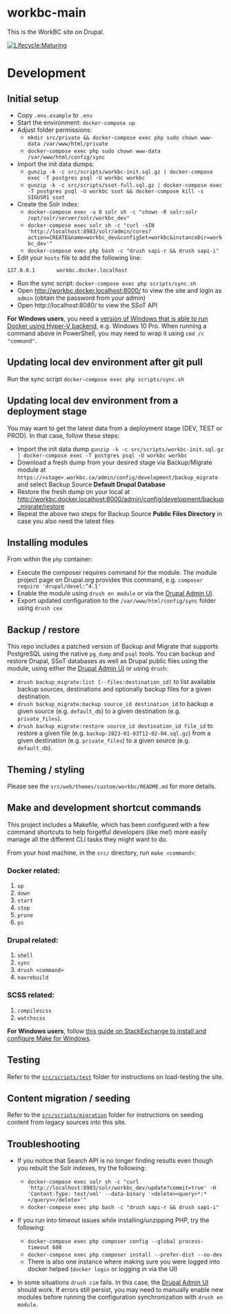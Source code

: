 workbc-main
===========

This is the WorkBC site on Drupal.

[![Lifecycle:Maturing](https://img.shields.io/badge/Lifecycle-Maturing-007EC6)](https://github.com/bcgov/workbc-main)

# Development
## Initial setup
- Copy `.env.example` to `.env`
- Start the environment: `docker-compose up`
- Adjust folder permissions:
  - `mkdir src/private && docker-compose exec php sudo chown www-data /var/www/html/private`
  - `docker-compose exec php sudo chown www-data /var/www/html/config/sync`
- Import the init data dumps:
  - `gunzip -k -c src/scripts/workbc-init.sql.gz | docker-compose exec -T postgres psql -U workbc workbc`
  - `gunzip -k -c src/scripts/ssot-full.sql.gz | docker-compose exec -T postgres psql -U workbc ssot && docker-compose kill -s SIGUSR1 ssot`
- Create the Solr index:
  - `docker-compose exec -u 0 solr sh -c "chown -R solr:solr /opt/solr/server/solr/workbc_dev"`
  - `docker-compose exec solr sh -c "curl -sIN 'http://localhost:8983/solr/admin/cores?action=CREATE&name=workbc_dev&configSet=workbc&instanceDir=workbc_dev'"`
  - `docker-compose exec php bash -c "drush sapi-r && drush sapi-i"`
- Edit your `hosts` file to add the following line:
```
127.0.0.1       workbc.docker.localhost
```
- Run the sync script: `docker-compose exec php scripts/sync.sh`
- Open http://workbc.docker.localhost:8000/ to view the site and login as `admin` (obtain the password from your admin)
- Open http://localhost:8080/ to view the SSoT API

**For Windows users**, you need a [version of Windows that is able to run Docker using Hyper-V backend](https://docs.docker.com/desktop/windows/install/), e.g. Windows 10 Pro. When running a command above in PowerShell, you may need to wrap it using `cmd /c "command"`.

## Updating local dev environment after git pull
Run the sync script `docker-compose exec php scripts/sync.sh`

## Updating local dev environment from a deployment stage
You may want to get the latest data from a deployment stage (DEV, TEST or PROD). In that case, follow these steps:
- Import the init data dump `gunzip -k -c src/scripts/workbc-init.sql.gz | docker-compose exec -T postgres psql -U workbc workbc`
- Download a fresh dump from your desired stage via Backup/Migrate module at `https://<stage>.workbc.ca/admin/config/development/backup_migrate` and select Backup Source **Default Drupal Database**
- Restore the fresh dump on your local at http://workbc.docker.localhost:8000/admin/config/development/backup_migrate/restore
- Repeat the above two steps for Backup Source **Public Files Directory** in case you also need the latest files

## Installing modules
From within the `php` container:
- Execute the composer requires command for the module. The module project page on Drupal.org provides this command, e.g. `composer require 'drupal/devel:^4.1'`
- Enable the module using `drush en module` or via the [Drupal Admin UI](http://workbc.docker.localhost:8000/admin/modules).
- Export updated configuration to the `/var/www/html/config/sync` folder using `drush cex`

## Backup / restore
This repo includes a patched version of Backup and Migrate that supports PostgreSQL using the native `pg_dump` and `psql` tools. You can backup and restore Drupal, SSoT databases as well as Drupal public files using the module, using either the [Drupal Admin UI](http://workbc.docker.localhost:8000/admin/config/development/backup_migrate) or using `drush`:

- `drush backup_migrate:list [--files:destination_id]` to list available backup sources, destinations and optionally backup files for a given destination.
- `drush backup_migrate:backup source_id destination_id` to backup a given source (e.g. `default_db`) to a given destination (e.g. `private_files`).
- `drush backup_migrate:restore source_id destination_id file_id` to restore a given file (e.g. `backup-2023-01-03T12-02-04.sql.gz`) from a given destination (e.g. `private_files`) to a given source (e.g. `default_db`).

## Theming / styling
Please see the `src/web/themes/custom/workbc/README.md` for more details.

## Make and development shortcut commands
This project includes a Makefile, which has been configured with a few command shortcuts to help forgetful developers (like me!) more easily manage all the different CLI tasks they might want to do.

From your host machine, in the `src/` directory, run `make <command>`:

### Docker related:
1. `up`
1. `down`
1. `start`
1. `stop`
1. `prune`
1. `ps`

### Drupal related:
1. `shell`
1. `sync`
1. `drush <command>`
1. `navrebuild`

### SCSS related:
1. `compilescss`
1. `watchscss`

**For Windows users**, follow [this guide on StackExchange to install and configure Make for Windows](https://superuser.com/a/1634350/221936).

## Testing
Refer to the [`src/scripts/test`](src/scripts/test/README.md) folder for instructions on load-testing the site.


## Content migration / seeding
Refer to the [`src/scripts/migration`](src/scripts/migration/README.md) folder for instructions on seeding content from legacy sources into this site.

## Troubleshooting

- If you notice that Search API is no longer finding results even though you rebuilt the Solr indexes, try the following:
  - `docker-compose exec solr sh -c "curl 'http://localhost:8983/solr/workbc_dev/update?commit=true' -H 'Content-Type: text/xml' --data-binary '<delete><query>*:*</query></delete>'"`
  - `docker-compose exec php bash -c "drush sapi-r && drush sapi-i"`

- If you run into timeout issues while installing/unzipping PHP, try the following:
  - `docker-compose exec php composer config --global process-timeout 600`
  - `docker-compose exec php composer install --prefer-dist --no-dev`
  - There is also one instance where making sure you were logged into docker helped (`docker login` or logging in via the UI)

- In some situations `drush cim` fails. In this case, the [Drupal Admin UI](http://workbc.docker.localhost:8000/admin/config/development/configuration) should work. If errors still persist, you may need to manually enable new modules before running the configuration synchronization with `drush en module`.
